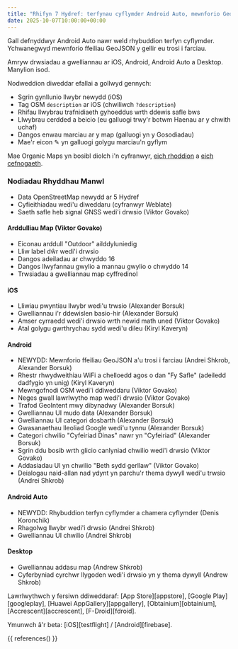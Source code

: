```yaml
---
title: "Rhifyn 7 Hydref: terfynau cyflymder Android Auto, mewnforio GeoJSON a mwy"
date: 2025-10-07T10:00:00+00:00
---
```


Gall defnyddwyr Android Auto nawr weld rhybuddion terfyn cyflymder. Ychwanegwyd mewnforio ffeiliau GeoJSON y gellir eu trosi i farciau.

Amryw drwsiadau a gwelliannau ar iOS, Android, Android Auto a Desktop. Manylion isod.

Nodweddion diweddar efallai a gollwyd gennych:
- Sgrin gynllunio llwybr newydd (iOS)
- Tag OSM `description` ar iOS (chwiliwch `?description`)
- Rhifau llwybrau trafnidiaeth gyhoeddus wrth ddewis safle bws
- Llwybrau cerdded a beicio (eu galluogi trwy'r botwm Haenau ar y chwith uchaf)
- Dangos enwau marciau ar y map (galluogi yn y Gosodiadau)
- Mae'r eicon ✎ yn galluogi golygu marciau'n gyflym

Mae Organic Maps yn bosibl diolch i'n cyfranwyr, [eich rhoddion](@/donate/index.cy.md) a [eich cefnogaeth](@/contribute/index.cy.md).

### Nodiadau Rhyddhau Manwl

- Data OpenStreetMap newydd ar 5 Hydref
- Cyfieithiadau wedi'u diweddaru (cyfranwyr Weblate)
- Saeth safle heb signal GNSS wedi'i drwsio (Viktor Govako)

#### Arddulliau Map (Viktor Govako)

- Eiconau arddull "Outdoor" ailddyluniedig
- Lliw label dŵr wedi'i drwsio
- Dangos adeiladau ar chwyddo 16
- Dangos llwyfannau gwylio a mannau gwylio o chwyddo 14
- Trwsiadau a gwelliannau map cyffredinol

#### iOS

- Lliwiau pwyntiau llwybr wedi'u trwsio (Alexander Borsuk)
- Gwelliannau i'r ddewislen basio-hir (Alexander Borsuk)
- Amser cyrraedd wedi'i drwsio wrth newid math uned (Viktor Govako)
- Atal golygu gwrthrychau sydd wedi'u dileu (Kiryl Kaveryn)

#### Android

- NEWYDD: Mewnforio ffeiliau GeoJSON a'u trosi i farciau (Andrei Shkrob, Alexander Borsuk)
- Rhestr rhwydweithiau WiFi a chelloedd agos o dan "Fy Safle" (adeiledd dadfygio yn unig) (Kiryl Kaveryn)
- Mewngofnodi OSM wedi'i ddiweddaru (Viktor Govako)
- Neges gwall lawrlwytho map wedi'i drwsio (Viktor Govako)
- Trafod GeoIntent mwy dibynadwy (Alexander Borsuk)
- Gwelliannau UI mudo data (Alexander Borsuk)
- Gwelliannau UI categori dosbarth (Alexander Borsuk)
- Gwasanaethau lleoliad Google wedi'u tynnu (Alexander Borsuk)
- Categori chwilio "Cyfeiriad Dinas" nawr yn "Cyfeiriad" (Alexander Borsuk)
- Sgrin ddu bosib wrth glicio canlyniad chwilio wedi'i drwsio (Viktor Govako)
- Addasiadau UI yn chwilio "Beth sydd gerllaw" (Viktor Govako)
- Deialogau naid-allan nad ydynt yn parchu'r thema dywyll wedi'u trwsio (Andrei Shkrob)

#### Android Auto

- NEWYDD: Rhybuddion terfyn cyflymder a chamera cyflymder (Denis Koronchik)
- Rhagolwg llwybr wedi'i drwsio (Andrei Shkrob)
- Gwelliannau UI chwilio (Andrei Shkrob)

#### Desktop

- Gwelliannau addasu map (Andrew Shkrob)
- Cyferbyniad cyrchwr llygoden wedi'i drwsio yn y thema dywyll (Andrew Shkrob)

Lawrlwythwch y fersiwn ddiweddaraf: [App Store][appstore], [Google Play][googleplay], [Huawei AppGallery][appgallery], [Obtainium][obtainium], [Accrescent][accrescent], [F-Droid][fdroid].

Ymunwch â'r beta: [iOS][testflight] / [Android][firebase].

{{ references() }}
